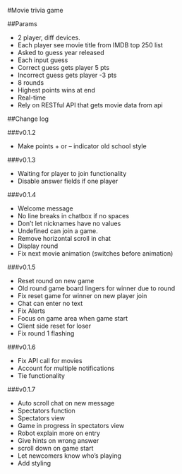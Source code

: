 #Movie trivia game

##Params
* 2 player, diff devices.
* Each player see movie title from IMDB top 250 list
* Asked to guess year released
* Each input guess
* Correct guess gets player 5 pts
* Incorrect guess gets player -3 pts
* 8 rounds
* Highest points wins at end
* Real-time
* Rely on RESTful API that gets movie data from api

##Change log

###v0.1.2
* Make points + or – indicator old school style

###v0.1.3
* Waiting for player to join functionality
* Disable answer fields if one player

###v0.1.4
* Welcome message
* No line breaks in chatbox if no spaces
* Don’t let nicknames have no values
* Undefined can join a game.
* Remove horizontal scroll in chat
* Display round
* Fix next movie animation (switches before animation)

###v0.1.5
* Reset round on new game
* Old round game board lingers for winner due to round
* Fix reset game for winner on new player join
* Chat can enter no text
* Fix Alerts
* Focus on game area when game start
* Client side reset for loser
* Fix round 1 flashing

###v0.1.6
* Fix API call for movies
* Account for multiple notifications 
* Tie functionality

###v0.1.7
* Auto scroll chat on new message
* Spectators function
* Spectators view
* Game in progress in spectators view
* Robot explain more on entry
* Give hints on wrong answer
* scroll down on game start
* Let newcomers know who’s playing
* Add styling

